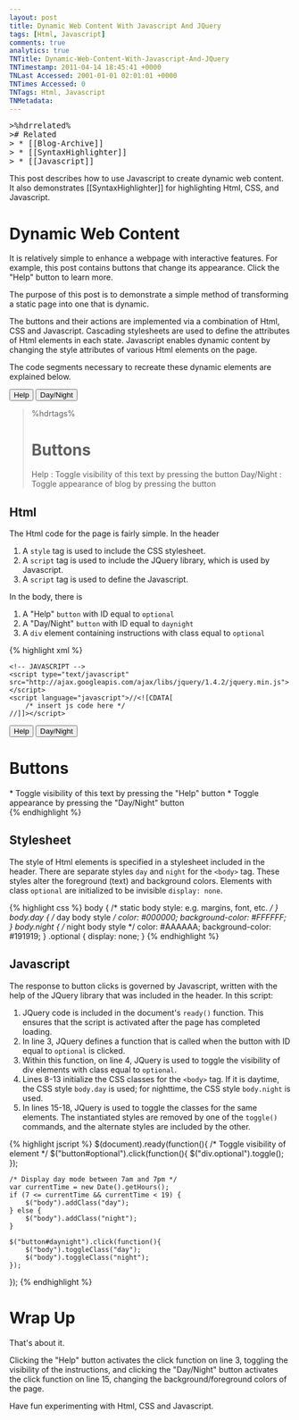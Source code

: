 ```yaml
---
layout: post
title: Dynamic Web Content With Javascript And JQuery
tags: [Html, Javascript]
comments: true
analytics: true
TNTitle: Dynamic-Web-Content-With-Javascript-And-JQuery
TNTimestamp: 2011-04-14 18:45:41 +0000
TNLast Accessed: 2001-01-01 02:01:01 +0000
TNTimes Accessed: 0
TNTags: Html, Javascript
TNMetadata: 
---
```



<pre class="action ideaaction">
>%hdrrelated%
># Related
> * [[Blog-Archive]]
> * [[SyntaxHighlighter]]
> * [[Javascript]]
</pre>


This post describes how to use Javascript to create dynamic web content.  It also demonstrates [[SyntaxHighlighter]] for highlighting Html, CSS, and Javascript.

# Dynamic Web Content

It is relatively simple to enhance a webpage with interactive features.  For example, this post contains buttons that change its appearance.  Click the "Help" button to learn more.

The purpose of this post is to demonstrate a simple method of transforming a static page into one that is dynamic.

The buttons and their actions are implemented via a combination of Html, CSS and Javascript.  Cascading stylesheets are used to define the attributes of Html elements in each state.  Javascript enables dynamic content by changing the style attributes of various Html elements on the page.

The code segments necessary to recreate these dynamic elements are explained below.

<button id="hdrtags">Help</button>
<button id="daynight">Day/Night</button>

>%hdrtags%
># Buttons
> Help
> : Toggle visibility of this text by pressing the button
> Day/Night
> : Toggle appearance of blog by pressing the button

## Html

The Html code for the page is fairly simple.  In the header

1. A `style` tag is used to include the CSS stylesheet.
1. A `script` tag is used to include the JQuery library, which is used by Javascript.
1. A `script` tag is used to define the Javascript.

In the body, there is

1. A "Help" `button` with ID equal to `optional`
1. A "Day/Night" `button` with ID equal to `daynight`
1. A `div` element containing instructions with class equal to `optional`

{% highlight xml %}
<!doctype html>
<!-- !doctype html public "-//W3C//DTD HTML 4.0 Transitional //EN"> -->
<html>
<head>
    <!-- STYLESHEET -->
    <style type="text/css">
        /* insert stylesheet here */
    </style>

    <!-- JAVASCRIPT -->
    <script type="text/javascript" src="http://ajax.googleapis.com/ajax/libs/jquery/1.4.2/jquery.min.js"></script>
    <script language="javascript">//<![CDATA[
        /* insert js code here */
    //]]></script>
</head>
<body>

<button id="optional">Help</button>
<button id="daynight">Day/Night</button>
<div class="optional">
<h1>Buttons</h1>
 * Toggle visibility of this text by pressing the "Help" button
 * Toggle appearance by pressing the "Day/Night" button
</div>
</body>
</html>
{% endhighlight %}

## Stylesheet

The style of Html elements is specified in a stylesheet included in the header.  There are separate styles `day` and `night` for the `<body>` tag.  These styles alter the foreground (text) and background colors.  Elements with class `optional` are initialized to be invisible `display: none`.

{% highlight css %}
body { /* static body style: e.g. margins, font, etc. */
}
body.day { /* day body style */
    color: #000000;
    background-color: #FFFFFF;
}
body.night { /* night body style */
    color: #AAAAAA;
    background-color: #191919;
}
.optional {
    display: none;
}
{% endhighlight %}


## Javascript

The response to button clicks is governed by Javascript, written with the help of the JQuery library that was included in the header.  In this script:

1. JQuery code is included in the document's `ready()` function.  This ensures that the script is activated after the page has completed loading.
1. In line 3, JQuery defines a function that is called when the button with ID equal to `optional` is clicked.
1. Within this function, on line 4, JQuery is used to toggle the visibility of div elements with class equal to `optional`.
1. Lines 8-13 initialize the CSS classes for the `<body>` tag.  If it is daytime, the CSS style `body.day` is used; for nighttime, the CSS style `body.night` is used.
1. In lines 15-18, JQuery is used to toggle the classes for the same elements.  The instantiated styles are removed by one of the `toggle()` commands, and the alternate styles are included by the other.

{% highlight jscript %}
$(document).ready(function(){
    /* Toggle visibility of element */
    $("button#optional").click(function(){
        $("div.optional").toggle();
    });

    /* Display day mode between 7am and 7pm */
    var currentTime = new Date().getHours();
    if (7 <= currentTime && currentTime < 19) {
        $("body").addClass("day");
    } else {
        $("body").addClass("night");
    }

    $("button#daynight").click(function(){
        $("body").toggleClass("day");
        $("body").toggleClass("night");
    });

});
{% endhighlight %}


# Wrap Up

That's about it.

Clicking the "Help" button activates the click function on line 3, toggling the visibility of the instructions, and clicking the "Day/Night" button activates the click function on line 15, changing the background/foreground colors of the page.

Have fun experimenting with Html, CSS and Javascript.




